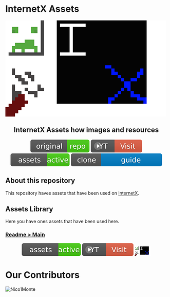 # InternetX Assets

<img src="./assets/readme/main/internetx_assets.png" align="center"/>

<h2 align="center">InternetX Assets how images and resources</h2>
<p align="center">
<a href="https://github.com/InternetX-browser/InternetX.com"><img src="./assets/readme/main/original_repo.svg"/></a>
<a href="https://youtube.com/@InternetX-browser"><img src="./assets/readme/main/youtube_flash.svg"/></a>
<a href="./assets/"><img src="./assets/readme/main/assets_active.svg"/></a>
<a href="./specials/HOW_TO_CLONE.md"><img src="./assets/readme/main/clone_guide.svg"/></a>
</p>

## About this repository

This repository haves assets that have been used on [InternetX](https://github.com/InternetX-browser/InternetX.com).

## Assets Library

Here you have ones assets that have been used here.

### [Readme > Main](./assets/readme/main/)

<p align="center">
<a href="./assets/readme/main/assets_active.svg"><img src="./assets/readme/main/assets_active.svg"/></a>
<a href="./assets/readme/main/youtube_flash.svg"><img src="./assets/readme/main/youtube_flash.svg"/></a>
<a href="./assets/readme/main/internetx_assets.png"><img src="./assets/readme/main/internetx_assets.png" width="50" height="30"></a>
</p>

# Our Contributors

![Nico1Monte](https://avatars.githubusercontent.com/u/170886455?s=64&v=4)